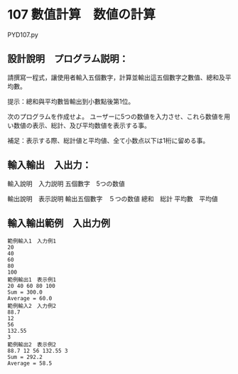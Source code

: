 # 107 數值計算　数値の計算
PYD107.py
## 設計說明　プログラム説明：
請撰寫一程式，讓使用者輸入五個數字，計算並輸出這五個數字之數值、總和及平均數。

提示：總和與平均數皆輸出到小數點後第1位。

次のプログラムを作成せよ。
ユーザーに5つの数値を入力させ、これら数値を用い数値の表示、総計、及び平均数値を表示する事。

補足：表示する際、総計値と平均値、全て小数点以下は1桁に留める事。

## 輸入輸出　入出力：
輸入說明　入力説明
五個數字　5つの数値

輸出說明　表示説明
輸出五個數字　５つの数値
總和　総計
平均數　平均値

## 輸入輸出範例　入出力例
```
範例輸入1　入力例1
20
40
60
80
100
範例輸出1　表示例1
20 40 60 80 100
Sum = 300.0
Average = 60.0
範例輸入2　入力例2
88.7
12
56
132.55
3
範例輸出2　表示例2
88.7 12 56 132.55 3
Sum = 292.2
Average = 58.5
```
